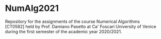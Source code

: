 # NumAlg2021
Repository for the assignments of the course Numerical Algorithms [CT0582] held by Prof. Damiano Pasetto at Ca' Foscari University of Venice during the first semester of the academic year 2020/2021.
